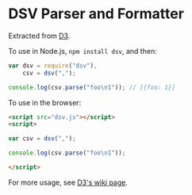 # DSV Parser and Formatter

Extracted from [D3](http://d3js.org).

To use in Node.js, `npm install dsv`, and then:

```js
var dsv = require("dsv"),
    csv = dsv(",");

console.log(csv.parse("foo\n1")); // [{foo: 1}]
```

To use in the browser:

```html
<script src="dsv.js"></script>
<script>

var csv = dsv(",");

console.log(csv.parse("foo\n1"));

</script>
```

For more usage, see [D3's wiki page](https://github.com/mbostock/d3/wiki/CSV).
